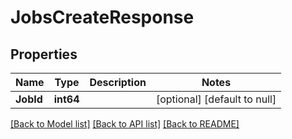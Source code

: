 # JobsCreateResponse

## Properties
Name | Type | Description | Notes
------------ | ------------- | ------------- | -------------
**JobId** | **int64** |  | [optional] [default to null]

[[Back to Model list]](../README.md#documentation-for-models) [[Back to API list]](../README.md#documentation-for-api-endpoints) [[Back to README]](../README.md)


